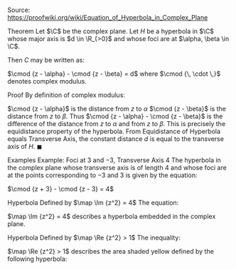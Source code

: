 # 

Source: https://proofwiki.org/wiki/Equation_of_Hyperbola_in_Complex_Plane



Theorem
Let $\C$ be the complex plane.
Let $H$ be a hyperbola in $\C$ whose major axis is $d \in \R_{>0}$ and whose foci are at $\alpha, \beta \in \C$.

Then $C$ may be written as:

$\cmod {z - \alpha} - \cmod {z - \beta} = d$
where $\cmod {\, \cdot \,}$ denotes complex modulus.


Proof
By definition of complex modulus:

$\cmod {z - \alpha}$ is the distance from $z$ to $\alpha$
$\cmod {z - \beta}$ is the distance from $z$ to $\beta$.
Thus $\cmod {z - \alpha} - \cmod {z - \beta}$ is the difference of the distance from $z$ to $\alpha$ and from $z$ to $\beta$.
This is precisely the equidistance property of the hyperbola.
From Equidistance of Hyperbola equals Transverse Axis, the constant distance $d$ is equal to the transverse axis of $H$.
$\blacksquare$


Examples
Example: Foci at $3$ and $-3$, Transverse Axis $4$
The hyperbola in the complex plane whose transverse axis is of length $4$ and whose foci are at the points corresponding to $-3$ and $3$ is given by the equation:

$\cmod {z + 3} - \cmod {z - 3} = 4$


Hyperbola Defined by $\map \Im {z^2} = 4$
The equation:

$\map \Im {z^2} = 4$
describes a hyperbola embedded in the complex plane.


Hyperbola Defined by $\map \Re {z^2} > 1$
The inequality:

$\map \Re {z^2} > 1$
describes the area shaded yellow defined by the following hyperbola:








